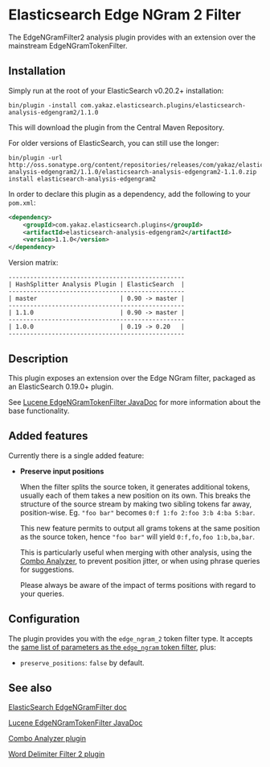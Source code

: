 Elasticsearch Edge NGram 2 Filter
=================================

The EdgeNGramFilter2 analysis plugin provides with an extension over the mainstream EdgeNGramTokenFilter.

Installation
------------

Simply run at the root of your ElasticSearch v0.20.2+ installation:

	bin/plugin -install com.yakaz.elasticsearch.plugins/elasticsearch-analysis-edgengram2/1.1.0

This will download the plugin from the Central Maven Repository.

For older versions of ElasticSearch, you can still use the longer:

	bin/plugin -url http://oss.sonatype.org/content/repositories/releases/com/yakaz/elasticsearch/plugins/elasticsearch-analysis-edgengram2/1.1.0/elasticsearch-analysis-edgengram2-1.1.0.zip install elasticsearch-analysis-edgengram2

In order to declare this plugin as a dependency, add the following to your `pom.xml`:

```xml
<dependency>
    <groupId>com.yakaz.elasticsearch.plugins</groupId>
    <artifactId>elasticsearch-analysis-edgengram2</artifactId>
    <version>1.1.0</version>
</dependency>
```

Version matrix:

	-------------------------------------------------
	| HashSplitter Analysis Plugin | ElasticSearch  |
	-------------------------------------------------
	| master                       | 0.90 -> master |
	-------------------------------------------------
	| 1.1.0                        | 0.90 -> master |
	-------------------------------------------------
	| 1.0.0                        | 0.19 -> 0.20   |
	-------------------------------------------------

Description
-----------

This plugin exposes an extension over the Edge NGram filter, packaged as an ElasticSearch 0.19.0+ plugin.

See [Lucene EdgeNGramTokenFilter JavaDoc][ENGJavadoc] for more information about the base functionality.

Added features
--------------

Currently there is a single added feature:

* __Preserve input positions__

  When the filter splits the source token, it generates additional tokens, usually each of them takes a new position on its own.
  This breaks the structure of the source stream by making two sibling tokens far away, position-wise.
  Eg. `"foo bar"` becomes `0:f 1:fo 2:foo 3:b 4:ba 5:bar`.

  This new feature permits to output all grams tokens at the same position as the source token, hence `"foo bar"` will yield `0:f,fo,foo 1:b,ba,bar`.

  This is particularly useful when merging with other analysis, using the [Combo Analyzer][Combo], to prevent position jitter, or when using phrase queries for suggestions.

  Please always be aware of the impact of terms positions with regard to your queries.

Configuration
-------------

The plugin provides you with the `edge_ngram_2` token filter type.
It accepts the [same list of parameters as the `edge_ngram` token filter][ENGEsDoc], plus:

* `preserve_positions`: `false` by default.


See also
--------

[ElasticSearch EdgeNGramFilter doc][ENGEsDoc]

[Lucene EdgeNGramTokenFilter JavaDoc][ENGJavadoc]

[Combo Analyzer plugin][Combo]

[Word Delimiter Filter 2 plugin][WDF]



[ENGEsDoc]: http://www.elasticsearch.org/guide/reference/index-modules/analysis/edgengram-tokenfilter.html
    (ElasticSearch EdgeNGramFilter doc)

[ENGJavadoc]: http://lucene.apache.org/core/4_0_0/analyzers-common/org/apache/lucene/analysis/ngram/EdgeNGramTokenFilter.html
    (Lucene EdgeNGramTokenFilter JavaDoc)

[Combo]: https://github.com/yakaz/elasticsearch-analysis-combo/
    (Combo Analyzer plugin)

[WDF]: https://github.com/yakaz/elasticsearch-analysis-worddelimiter2/
    (Word Delimiter 2 plugin)
